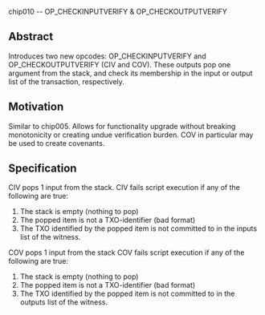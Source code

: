 chip010 -- OP_CHECKINPUTVERIFY & OP_CHECKOUTPUTVERIFY

## Abstract

Introduces two new opcodes: OP_CHECKINPUTVERIFY and OP_CHECKOUTPUTVERIFY (CIV and COV). These outputs pop one argument from the stack, and check its membership in the input or output list of the transaction, respectively.

## Motivation

Similar to chip005. Allows for functionality upgrade without breaking monotonicity or creating undue verification burden. COV in particular may be used to create covenants.

## Specification

CIV pops 1 input from the stack.
CIV fails script execution if any of the following are true:
1. The stack is empty (nothing to pop)
2. The popped item is not a TXO-identifier (bad format)
3. The TXO identified by the popped item is not committed to in the inputs list of the witness.

COV pops 1 input from the stack
COV fails script execution if any of the following are true:
1. The stack is empty (nothing to pop)
2. The popped item is not a TXO-identifier (bad format)
3. The TXO identified by the popped item is not committed to in the outputs list of the witness.
